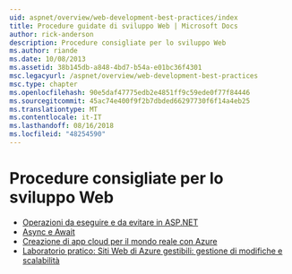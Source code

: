 ```yaml
---
uid: aspnet/overview/web-development-best-practices/index
title: Procedure guidate di sviluppo Web | Microsoft Docs
author: rick-anderson
description: Procedure consigliate per lo sviluppo Web
ms.author: riande
ms.date: 10/08/2013
ms.assetid: 38b145db-a848-4bd7-b54a-e01bc36f4301
msc.legacyurl: /aspnet/overview/web-development-best-practices
msc.type: chapter
ms.openlocfilehash: 90e5daf47775edb2e4851ff9c59ede0f77f84446
ms.sourcegitcommit: 45ac74e400f9f2b7dbded66297730f6f14a4eb25
ms.translationtype: MT
ms.contentlocale: it-IT
ms.lasthandoff: 08/16/2018
ms.locfileid: "48254590"
---
```

<a name="web-development-best-practices"></a>Procedure consigliate per lo sviluppo Web
====================

- [Operazioni da eseguire e da evitare in ASP.NET](what-not-to-do-in-aspnet-and-what-to-do-instead.md)
- [Async e Await](async-and-await.md)
- [Creazione di app cloud per il mondo reale con Azure](../developing-apps-with-windows-azure/building-real-world-cloud-apps-with-windows-azure/index.md)
- [Laboratorio pratico: Siti Web di Azure gestibili: gestione di modifiche e scalabilità](../developing-apps-with-windows-azure/maintainable-azure-websites-managing-change-and-scale.md)

